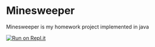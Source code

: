 # Minesweeper
Minesweeper is my homework project implemented in java

[![Run on Repl.it](https://repl.it/badge/github/benceharomi/Minesweeper)](https://repl.it/github/benceharomi/Minesweeper)